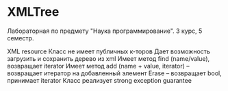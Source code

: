 # XMLTree
Лабораторная по предмету "Наука программирование". 3 курс, 5 семестр. 

XML resource
Класс не имеет публичных к-торов
Дает возможность загрузить и сохранить дерево из xml
Имеет метод find (name/value), возвращает iterator
Имеет метод add (name + value, iterator) – возвращает итератор на добавленный элемент
Erase – возвращает bool, принимает iterator
Класс реализует strong exception guarantee
